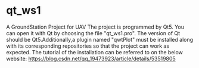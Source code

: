 # qt_ws1
A GroundStation Project for UAV
The project is programmed by Qt5. You can open it with Qt by choosing the file "qt_ws1.pro".
The version of Qt should be Qt5.Additionally,a plugin named "qwtPlot" must be installed along with its corresponding repositories so that
the project can work as expected.
The tutorial of the installation can be referred to on the below website:
https://blog.csdn.net/qq_19473923/article/details/53519805
